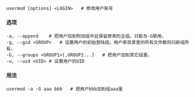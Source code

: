 ```
usermod [options] <LOGIN>	# 修改用户账号
```

#### 选项

```
-a, --append	# 把用户加到附加组中且保留原来的主组。只能与-G联用。
-g, --gid <GROUP>	# 设置用户的初始登陆组。用户家目录里的所有文件都将归新组所有。
-G, --groups <GROUP1>[,GROUP2...]	# 把用户加到其它组里。
-u, --uid <UID>	# 设置用户的UID
```

#### 用法

```
usermod -a -G aaa bbb	# 把用户bbb加到组aaa里
```

